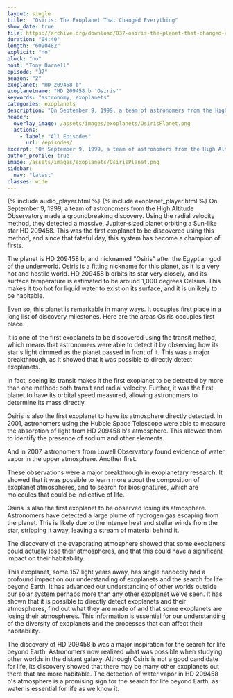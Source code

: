 ```yaml
---
layout: single
title:  "Osiris: The Exoplanet That Changed Everything"
show_date: true
file: https://archive.org/download/037-osiris-the-planet-that-changed-everything-final/037_OsirisThePlanetThatChangedEverything_final.mp3
duration: "04:40"
length: "6090482"
explicit: "no"
block: "no"
host: "Tony Darnell"
episode: "37"
season: "2"
exoplanet: "HD_209458_b"
exoplanetname: "HD 209458 b 'Osiris'"
keywords: "astronomy, exoplanets"
categories: exoplanets
description: "On September 9, 1999, a team of astronomers from the High Altitude Observatory made a groundbreaking discovery. Using the radial velocity method, they detected a massive, Jupiter-sized planet orbiting a Sun-like star HD 209458. This was the first exoplanet to be discovered using this method, and since that fateful day, this system has become a champion of firsts."
header:
  overlay_image: /assets/images/exoplanets/OsirisPlanet.png
  actions:
    - label: "All Episodes"
      url: /episodes/
excerpt: "On September 9, 1999, a team of astronomers from the High Altitude Observatory made a groundbreaking discovery. Using the radial velocity method, they detected a massive, Jupiter-sized planet orbiting a Sun-like star HD 209458. This was the first exoplanet to be discovered using this method, and since that fateful day, this system has become a champion of firsts."
author_profile: true
image: /assets/images/exoplanets/OsirisPlanet.png
sidebar: 
  nav: "latest"
classes: wide
---
```


{% include audio_player.html %} 
{% include exoplanet_player.html %}
On September 9, 1999, a team of astronomers from the High Altitude Observatory made a groundbreaking discovery. Using the radial velocity method, they detected a massive, Jupiter-sized planet orbiting a Sun-like star HD 209458. This was the first exoplanet to be discovered using this method, and since that fateful day, this system has become a champion of firsts.

The planet is HD 209458 b, and nicknamed "Osiris" after the Egyptian god of the underworld. Osiris is a fitting nickname for this planet, as it is a very hot and hostile world. HD 209458 b orbits its star very closely, and its surface temperature is estimated to be around 1,000 degrees Celsius. This makes it too hot for liquid water to exist on its surface, and it is unlikely to be habitable.

Even so, this planet is remarkable in many ways.  It occupies first place in a long list of discovery milestones.  Here are the areas Osiris occupies first place.

It is one of the first exoplanets to be discovered using the transit method, which means that astronomers were able to detect it by observing how its star's light dimmed as the planet passed in front of it. This was a major breakthrough, as it showed that it was possible to directly detect exoplanets.

In fact, seeing its transit makes it the first exoplanet to be detected by more than one method: both transit and radial velocity.  Further, it was the first planet to have its orbital speed measured, allowing astronomers to determine its mass directly

Osiris is also the first exoplanet to have its atmosphere directly detected. In 2001, astronomers using the Hubble Space Telescope were able to measure the absorption of light from HD 209458 b's atmosphere. This allowed them to identify the presence of sodium and other elements.  

And in 2007, astronomers from Lowell Observatory found evidence of water vapor in the upper atmosphere.  Another first.

These observations were a major breakthrough in exoplanetary research. It showed that it was possible to learn more about the composition of exoplanet atmospheres, and to search for biosignatures, which are molecules that could be indicative of life.

Osiris is also the first exoplanet to be observed losing its atmosphere. Astronomers have detected a large plume of hydrogen gas escaping from the planet. This is likely due to the intense heat and stellar winds from the star, stripping it away, leaving a stream of material behind it.

The discovery of the evaporating atmosphere showed that some exoplanets could actually lose their atmospheres, and that this could have a significant impact on their habitability.

This exoplanet, some 157 light years away,  has single handedly had a profound impact on our understanding of exoplanets and the search for life beyond Earth. It has advanced our understanding of other worlds outside our solar system perhaps more than any other exoplanet we’ve seen.  It has shown that it is possible to directly detect exoplanets and their atmospheres, find out what they are made of  and that some exoplanets are  losing their atmospheres. This information is essential for our understanding of the diversity of exoplanets and the processes that can affect their habitability.

The discovery of HD 209458 b was a major inspiration for the search for life beyond Earth.  Astronomers now realized what was possible when studying other worlds in the distant galaxy.  Although Osiris is not a good candidate for life, its discovery showed that there may be many other exoplanets out there that are more habitable. The detection of water vapor in HD 209458 b's atmosphere is a promising sign for the search for life beyond Earth, as water is essential for life as we know it.
